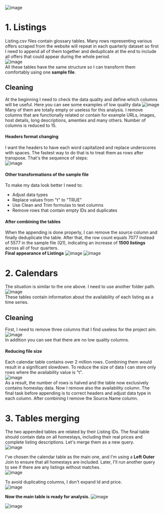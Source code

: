 ![image](https://github.com/jakubgrunwald/Inside-Airbnb-Data-Analysis-in-Excel-PQ/assets/159199366/03d0750d-a0a5-4973-afd7-674ac05957c1)  

# 1. Listings
Listing.csv files contain glossary tables. Many rows representing various offers scraped from the website will repeat in each quarterly dataset so first I need to append all of them together and deduplicate at the end to include all offers that could appear during the whole period.   
![image](https://github.com/jakubgrunwald/Inside-Airbnb-Data-Analysis-in-Excel-PQ/assets/159199366/0aeb7f17-56bf-44f7-bce2-48a841901165)  
All these tables have the same structure so I can transform them comfortably using one **sample file**.

## Cleaning
At the beginning I need to check the data quality and define which columns will be useful. Here you can see some examples of low quality data
![image](https://github.com/jakubgrunwald/Inside-Airbnb-Data-Analysis-in-Excel-PQ/assets/159199366/c5e842d8-03e3-41b1-970c-bb9f8571b422)
Many of them are totally empty or useless for this analysis. I remove columns that are functionally related or contain for example URLs, images, host details, long descriptions, amenties and many others. Number of columns is reduced to 15.  

#### Headers format changing
I want the headers to have each word capitalized and replace underscores with spaces. The fastest way to do that is to treat them as rows after transpose. That's the sequence of steps:  
![image](https://github.com/jakubgrunwald/Inside-Airbnb-Data-Analysis-in-Excel-PQ/assets/159199366/2bc5077a-5d68-4b15-af18-4e44b8ec56d3)  
  
#### Other transformations of the sample file  
To make my data look better I need to:  
* Adjust data types
* Replace values from "t" to "TRUE"
* Use Clean and Trim formulas to text columns
* Remove rows that contain empty IDs and duplicates

#### After combining the tables
When the appending is done properly, I can remove the source column and finally deduplicate the table. After that, the row count equals 7077 instead of 5577 in the sample file (Q1), indicating an increase of **1500 listings** across all of four quarters.  
**Final appearance of Listings**
![image](https://github.com/jakubgrunwald/Inside-Airbnb-Data-Analysis-in-Excel-PQ/assets/159199366/c4ffec7d-3b27-4293-8bb1-1453a517c95f) ![image](https://github.com/jakubgrunwald/Inside-Airbnb-Data-Analysis-in-Excel-PQ/assets/159199366/da86a59c-2758-486d-b65e-389a1d1413df)  


# 2. Calendars
The situation is similar to the one above. I need to use another folder path.  
![image](https://github.com/jakubgrunwald/Inside-Airbnb-Data-Analysis-in-Excel-PQ/assets/159199366/85c43207-ba2f-42e8-92eb-68261d25aa90)  
These tables contain information about the availability of each listing as a time series.  

## Cleaning  

First, I need to remove three columns that I find useless for the project aim.  
![image](https://github.com/jakubgrunwald/Inside-Airbnb-Data-Analysis-in-Excel-PQ/assets/159199366/5219ced7-51b9-4d3a-aafc-4608316dd292)  
In addition you can see that there are no low quality columns.  

#### Reducing file size  
Each calendar table contains over 2 million rows. Combining them would result in a significant slowdown. To reduce the size of data I can store only rows where the availability value is "t".  
![image](https://github.com/jakubgrunwald/Inside-Airbnb-Data-Analysis-in-Excel-PQ/assets/159199366/30d86a8c-96d6-44ba-8368-01b35e4afb39)   
As a result, the number of rows is halved and the table now exclusively contains homestay data. Now I remove also the availability column. The final task before appending is to correct headers and adjust data type in each column. After combining I remove the Source.Name column.  


# 3. Tables merging  
The two appended tables are related by their Listing IDs. The final table should contain data on all homestays, including their real prices and complete listing descriptions. Let's merge them as a new query.  
![image](https://github.com/jakubgrunwald/Inside-Airbnb-Data-Analysis-in-Excel-PQ/assets/159199366/be171f4e-fa8d-4091-aee4-b92fe5c0165c)  

I've chosen the calendar table as the main one, and I'm using a **Left Outer** Join to ensure that all homestays are included. Later, I'll run another query to see if there are any listings without matches.  
![image](https://github.com/jakubgrunwald/Inside-Airbnb-Data-Analysis-in-Excel-PQ/assets/159199366/36be5f02-3400-4d6b-9665-029c06074250)  

To avoid duplicating columns, I don't expand Id and price.  
![image](https://github.com/jakubgrunwald/Inside-Airbnb-Data-Analysis-in-Excel-PQ/assets/159199366/6e6b2e0f-c437-4ee2-8d50-2729d953b67b)  

**Now the main table is ready for analysis.**
![image](https://github.com/jakubgrunwald/Inside-Airbnb-Data-Analysis-in-Excel-PQ/assets/159199366/84cb2c77-71c7-4601-a726-0ee20c3bb33a)  

![image](https://github.com/jakubgrunwald/Inside-Airbnb-Data-Analysis-in-Excel-PQ/assets/159199366/4a1baf89-44f1-441f-b462-ab5f4413060b)





























